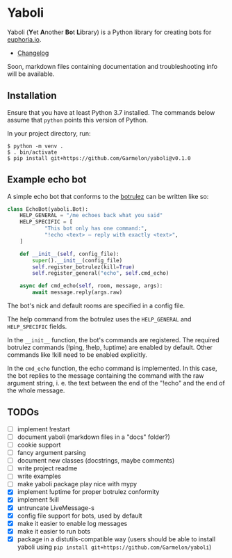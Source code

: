# Yaboli

Yaboli (**Y**et **A**nother **Bo**t **Li**brary) is a Python library for
creating bots for [euphoria.io](https://euphoria.io).

- [Changelog](CHANGELOG.md)

Soon, markdown files containing documentation and troubleshooting info will be
available.

## Installation

Ensure that you have at least Python 3.7 installed. The commands below assume
that `python` points this version of Python.

In your project directory, run:

```
$ python -m venv .
$ . bin/activate
$ pip install git+https://github.com/Garmelon/yaboli@v0.1.0
```

## Example echo bot

A simple echo bot that conforms to the
[botrulez](https://github.com/jedevc/botrulez) can be written like so:

```python
class EchoBot(yaboli.Bot):
    HELP_GENERAL = "/me echoes back what you said"
    HELP_SPECIFIC = [
            "This bot only has one command:",
            "!echo <text> – reply with exactly <text>",
    ]

    def __init__(self, config_file):
        super().__init__(config_file)
        self.register_botrulez(kill=True)
        self.register_general("echo", self.cmd_echo)

    async def cmd_echo(self, room, message, args):
        await message.reply(args.raw)
```

The bot's nick and default rooms are specified in a config file.

The help command from the botrulez uses the `HELP_GENERAL` and `HELP_SPECIFIC`
fields.

In the `__init__` function, the bot's commands are registered. The required
botrulez commands (!ping, !help, !uptime) are enabled by default. Other
commands like !kill need to be enabled explicitly.

In the `cmd_echo` function, the echo command is implemented. In this case, the
bot replies to the message containing the command with the raw argument string,
i. e. the text between the end of the "!echo" and the end of the whole message.

## TODOs

- [ ] implement !restart
- [ ] document yaboli (markdown files in a "docs" folder?)
- [ ] cookie support
- [ ] fancy argument parsing
- [ ] document new classes (docstrings, maybe comments)
- [ ] write project readme
- [ ] write examples
- [ ] make yaboli package play nice with mypy
- [x] implement !uptime for proper botrulez conformity
- [x] implement !kill
- [x] untruncate LiveMessage-s
- [x] config file support for bots, used by default
- [x] make it easier to enable log messages
- [x] make it easier to run bots
- [x] package in a distutils-compatible way (users should be able to install
  yaboli using `pip install git+https://github.com/Garmelon/yaboli`)

